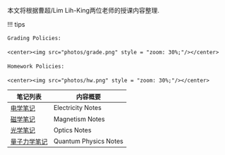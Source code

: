 本文将根据曹超/Lim Lih-King两位老师的授课内容整理.

!!! tips

    Grading Policies:

    <center><img src="photos/grade.png" style = "zoom: 30%;"/></center>

    Homework Policies:

    <center><img src="photos/hw.png" style = "zoom: 30%;"/></center>

<table>
<thead>
    <tr>
        <th>笔记列表</th>
        <th>内容概要</th>
    </tr>
</thead>
<tbody>
    <tr>
        <td><a href="electricity/">电学笔记</a></td>
        <td>Electricity Notes</td>
    </tr>
    <tr>
        <td><a href="magnetism/">磁学笔记</a></td>
        <td>Magnetism Notes</td>
    </tr>
    <tr>
        <td><a href="optics/">光学笔记</a></td>
        <td>Optics Notes</td>
    </tr>
    <tr>
        <td><a href="quantum/">量子力学笔记</a></td>
        <td>Quantum Physics Notes</td>
    </tr>
</tbody>
</table>

